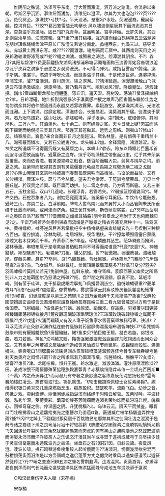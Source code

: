 <!-- { "loadSidebar": true } -->
　　惟阴阳之殊诞。浩泽写乎东南。浮大荒而濂滉。洄万派之漰瀺。会流宗以来朝。尽斯区乎沉涵。漷纮纽而潏势。溃维纪以澄潭。尔其为大也泡泡????页????页。绝倪冥至。潒潒扶?弓扶?弓。平天没渚。羣壑冯?水赴。荧浤滛裔。龓吴萦越。控涓弇巨。??胶??葛迃敻雷磕云呴搴长 风以啸波倒星辰其下丽流滮滮其日澒。杳莫滥乎其澨际。固巳?娄?丸青草。盆盎明圣。宫亭非俪。云梦失竞。其西北则百渎星涌。江流霆輷。洚??隶??隶其缟接。互追躟而经白鹤横翔五云溢濪莲花朋烂珥练绳绳孟津平原长广泓澄又若谢分南北。蠡檀西东。九溪三过。慈导梁从。赤城黄土西湛东写。咸??????而灉灉。输荆鬲而汇厥中。其西南则天目之派戾轮激轴潄野涤荒或??蛇??蟺之潦潏。或腾暴之涛泷。险潭渤其阴余。不?氵孨月?其阳紫碧滂??费菱荻翩扬龙湖凤渚郜浦皋塘邸阁罨画梅玉流香青姥容裔碧浪沧凉泛乎泱莽之滨穿乎洲淤之乡濙濙洸洸。不可得而殚列。咸指苕霅而??腾骧。迄乎斯隅。湛湛乎。滈滈乎呷呀沦瀎。而靡羡溢乎其疆。于是修淀巨泖。连溶祽濑。申浦笠泽。瀖??蚕濥湃。百川疏流。输之溟澥。??猜浰延迤。湠漫靅叆触山飞沫连云布霭浥激嵯崩。濞旋坤骇。若乃若丹宣气。飚厉发风?胃。隆颓蹙坠。浇澓硉揬。巍巾?啬四断鲲龙郁勿翔翮堕。穹丘汨。遥天湿。高树没。荡潏??蛰泽摇岫相立?羊。日轮漂礚。地纬折裂禺强暴沸于瀛寞感冲摐之雄声乃回辔而东瞩惊壮势之匉訇谓余其将伯仲醴流溅而永酲又若雰收霿霁。素娥游空。波濚濚其沸汨。光泫泫而涟瀜。上下潾涌。煜靡定瞛。潭沲练合。长鉴晶渱。滉莫测其所届。徒澹淡于蒙鸿。若乃阳乌照彩。遥山吐状。嵾嵯崛崎。浮乎沧漭。崇?攅天。崴碨俯仰。其闳漷也。三万六千。其涵潗也。七十余二。则有缥渺之峯。天亏日蔽上疑?肉嵓而荡胸下摇臲而绝倪揽三吴其几席。郁连天其苍槸其。远势之周络。则夷山??修山?反。绮寮层峦。巍邕?来合沓而非日月之能廵诣。厥名林屋。是有俏蒨千重精兰十八。洵密蕺而鳞次。又若石公崴嵬?衣。龙头崭山?加。金铎雷隐。渚渡琼涩。殆神灵之所镵煹不可得而究既又有莫厘之山。崒崨山?欹嵚。跨东以踦踞若巨鳌卭首而遐寻诞霃攸而幽蟉。爰扈蔚之连岑。照乎彩栭藻樬之带壑而冠峯。烂乎其朱荣紫茎覆重。岗而依青灊。若灵源翠峰之戢孴。繇百阶而瞩大包。髣髴与桃华之坞。消夏之湾。互萦带而袵襟其支则有灵鼋偃蹇元龟赑屃禹期之琮璧流熿二椒之戈鋋息??心阴山晻暧其玄霠叶岭披离而春蘙孤鹜束咮而高栖骇。马峾沦而益驶。又有长沙横漫。厥泽冲垓。茆与苎兮丛薆。望夫君兮渺涯。于菟驯兮藜莱昌。刀贝七兮臆丘崖。矜双贡之若翼。既巨垂而幼拱。何二雷之参商。乃方霁而斯霾。又若三峯五石。玉柱金庭。双山?几遥屹。长疃浮青。若管若矢。??弱振篮惊猫鼪同穴。琴杵交嵤。石蛇吞象者八九。谢姑窈窕而清英。首奚癞兮耳奚历。牛饮传兮鼍鼓轰。爰峙三山。亦崇二岳。白浮前殿。牌穹大喾乌南北而齐翼竹大小而丛箬陶朱氏所垂缗于比矗而峭削。或问津而济余。绍王舍其弥确。斯皆峤岩崭崭。山?冥崿岳岳明神之奥区自浩??胶而????敻而瞰之蟺蜒其獝矞?羽兮若羣龙之翔附于天也俯而棘贝见?之。千峦万崿若矛剑攒列骈森而流爚是产璇枢之精衣丹液充厥种十一。轶驾区中。黄柑绿橙。橼芬逆风巨杏若掌枇杷空中杨梅绣壑来禽绮豅玄光十号楔荆三种银杏百仞。覆谷排嵩。涂林均硕。南居埒秾。绶华缃核。干??撩繁荣照霞霅日蒙隰缘崆又若木癹累而千章。卉萧蔘而米?率组。珍植璘豳其丛生。葩华甤骫而掩浦。灌林茐薉。琳琅布扈于是瓌禽诞兽栖戢其间不可得而咸谱鹿?幵鹿?衣鹿?大。神虪黠虦。獑胡魋豕?死。劺獜厥?刀狚。貜父狖蜼。豸??貆徼嬎。阙泄麂猱。渡巉越岸。穿蔽芔芾。悬舟??壑涧。良?鸟鷱鴶鷨。背灶鳸鷃。卢休鷶危?鸟鷡眇?鸟斥鴳鹗雍?鸟渠?鸟。飞女城旦。伯赵戴纴。伏翼鳱鴡翠膺藻臆多??眇翕??殳分?羽尖?羽鸣嘑嘤吟莫辨又若元?兔驯林屋。迄鲜东敖。雉守胥峰。羕靡西篡又幽灵之所鬲别非人力之能羁圂尔乃怒潏之所磢??闯。盘??闇之所淈错。靡嵔不泐。延崕毕崿。则有莹于珪璋。变干抵觳虎踞龙拏虬飞凤攫碞洞嵌空。谽谺峭蟠礐重??夔单栈耳?绵络?石焱舛?礧煜霍。郁霩劫却。雾欱雷歕云封癣驳蜂房籕篆錾凿矩矱霮雨?对嵺杳。幻诞靡度是以梁王之苑樊川之园万金悬媾千夫竞攑憰??象崔?戈嶭轮囷便嬛层峦曲嶂含云畜烟稠岩譠敻独峤孤骞昆崘三重二肴九阪曾蔑足以方焉于是巨侩国贾。飞舸编艛。?僪怪遴女??媾。践惊波。蹈儵漻。穿遥裔。穷紧覆骈田弸荟所臻踊骤荡镠钣铣狼月?荒夜齅珊瑚玻瓈璐瑭琼流?玉琜瓄玫瑰砗磲镣镏之属罔不颿颿??戊??戊逢?火涌而辐辏又有没人渔子饭鱼家水罟罾窠罩桹矠笱箄。铁湛纟?耳浮芜流沪止灸肤沉渊舴艋连舣竹戞镞射药酲靡悔漂蜚烟布涸智殚技□??索凭悀鸣鼓聚市则有鰋鮂鳢鲩鱼?唐鳀鯩鲢。鯣?鱼束贝?鲌巨鮥王鳣。凝白若脂。镕银液鱻。若刀若镞。神鱼?幼鸿鰬文鳐。翔夜强鰴激漩虎泅鹿幽豂荒眩钩致而出同众合筌。又有柔甲之解若被文犀脍俆而逝如饵灵仙或骈节而鋋尾。或锦理而縠班。瀌瀌喁沫。雴雴唌口?閕腮震谷流睐晃渊丛贯璨错喷藻涟潺颤连伾兮骨专车鳞吞艘兮鬣剌天类奥府之闳怪非罽??杏之所求焉若乃圜涯帀壤。沟塍绮纷。膴膴平??夂祟?。灓膏??朿贝?津。龙尾桔槔。恒升玉衡。轮水激逆。溵溵潾潾。灌注原隰漂畛溢??田。液成浓膄不雨恒醇殊茎恊穗旅糓嘉虋青芊赤穬缤纷隐弅畆值一金顷充百囷斯■〈宀禹〉内之奇沃异江?而河濒乃有夸奢之豪訬逸之客练嘉辰荡沈惄扬轻舟?霝驾巍舶楼舡凌云。鵧首驱或?虫。锦帆飘曳。飞轮击樴蹑珠佩琼士女晢素绨锦?。縩缯缛织银口黄耳交几重席燃脂烹玉。殽旅盈积。鼓瑟吹竽。流觞飞白。幼眇之音。肉抵之戏。奕射壶博。丽儛闲谑咸指湖滨而络绎于时晴云解驳。五两彻吟。平波纤縠。泓秀华深。芰荷曼彩。蘩藻纷棽芬芳晻蔼而连渚秀荣灼烁而揜浔冯启幌。魄摇心。回棹穹窿之侧。停温圌之阴。升犹桃稫?火。乌钵云沉。隮天平而拭鉴。睋胥口而壮唫拂香山之遗馥拾夷光之堕簪尔乃圅苞¤敻。薮逋臧亡植竿杨颿盗弄搀抢雨?儵??闪??冘踔上下翱翔封豕窫窳千百跳踉昱忽靡踪其所之徒闻壮泷之漎漎于是蕳专诸之裔缮下濑之良弯落月冶干将较鹅鹳飞艂艭凌惊颲骤鸿汒鹰瞵鹗睨螭矫龙鴹飞矢回涛长呼裂冈贾其余怒犹能踦熊罴而肉虎豹何有黑山之逋魄潢池之怒螳既波清而涛晏永沛沛而洋洋彼高人之乐饥恣汗漫其尚羊或寻盟于遂初或藏弓于鸟尽挟少娃于灵查侣鼋鼍而永遁眩波光之淼潏。坐盘石之石?因石?因。日斜云黛。夜敻风澄。凌波长啸。拂石鸣琴游鱼唼集鲛人起听俄而洀??涛澒洞。惘慌漩濙欲穷混而鼓枻惧荡夤而汨纮是以方壶圆峤之逸侣蓬莱方丈之僊灵时乘风以遥集感漫羡以遐征然徒传江?丹??峭之变态罔辨五湖之肇名霅荆韭滆。连淞混冥。贡莫游胥。弥渺浮菱自剖浑而判气长沌而沦瀛故震泽具区怖洪猛而殊号咸池五车混泱漭于瀛溟 

　　○和汉武帝伤李夫人赋（宋存楠） 

　　宋存楠 
